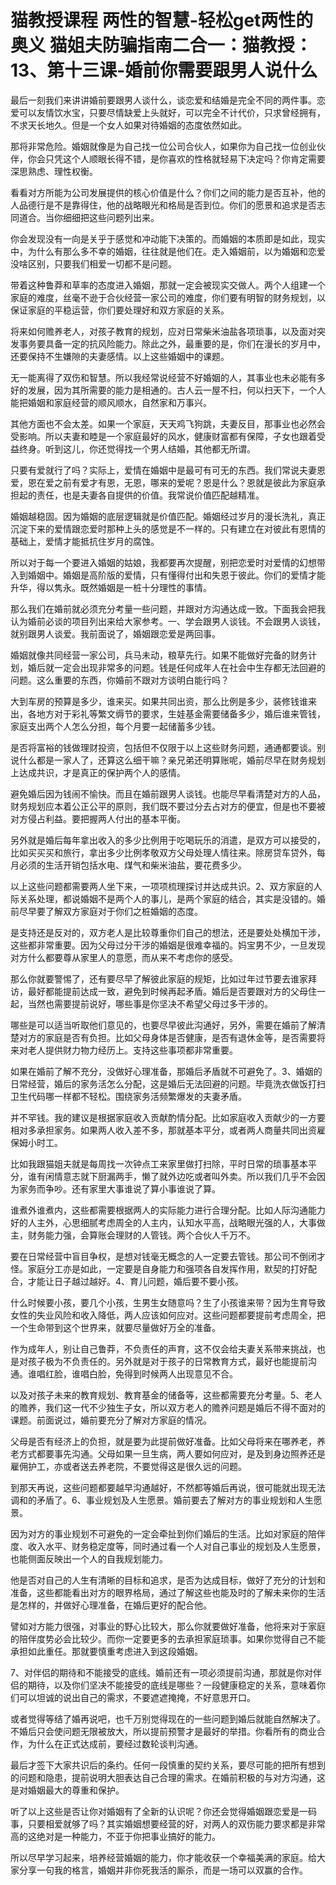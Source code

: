 # 猫教授课程 两性的智慧-轻松get两性的奥义 猫姐夫防骗指南二合一：猫教授：13、第十三课-婚前你需要跟男人说什么

最后一刻我们来讲讲婚前要跟男人谈什么，谈恋爱和结婚是完全不同的两件事。恋爱可以友情饮水宝，只要尽情缺爱上头就好，可以完全不计代价，只求曾经拥有，不求天长地久。但是一个女人如果对待婚姻的态度依然如此。

那将非常危险。婚姻就像是为自己找一位公司合伙人，如果你为自己找一位创业伙伴，你会只凭这个人顺眼长得不错，是你喜欢的性格就轻易下决定吗？你肯定需要深思熟虑、理性权衡。

看看对方所能为公司发展提供的核心价值是什么？你们之间的能力是否互补，他的人品德行是不是靠得住，他的战略眼光和格局是否到位。你们的愿景和追求是否志同道合。当你细细把这些问题列出来。

你会发现没有一向是关乎于感觉和冲动能下决策的。而婚姻的本质即是如此，现实中，为什么有那么多不幸的婚姻，往往就是他们在。走入婚姻前，以为婚姻和恋爱没啥区别，只要我们相爱一切都不是问题。

带着这种鲁莽和草率的态度进入婚姻，那就一定会被现实交做人。两个人组建一个家庭的难度，丝毫不逊于合伙经营一家公司的难度，你们要有明智的财务规划，以保证家庭的平稳运营，你们要处理好和双方家庭的关系。

将来如何赡养老人，对孩子教育的规划，应对日常柴米油盐各项琐事，以及面对突发事务要具备一定的抗风险能力。除此之外，最重要的是，你们在漫长的岁月中，还要保持不生嫌隙的夫妻感情。以上这些婚姻中的课题。

无一能离得了双伤和智慧。所以我经常说经营不好婚姻的人，其事业也未必能有多好的发展，因为其所需要的能力是相通的。古人云一屋不扫，何以扫天下，一个人能把婚姻和家庭经营的顺风顺水，自然家和万事兴。

其他方面也不会太差。如果一个家庭，天天鸡飞狗跳，夫妻反目，那事业也必然会受影响。所以夫妻和睦是一个家庭最好的风水，健康财富都有保障，子女也跟着受益终身。听到这儿，你还觉得找一个男人结婚，其他都无所谓。

只要有爱就行了吗？实际上，爱情在婚姻中是最可有可无的东西。我们常说夫妻恩爱，恩在爱之前有爱才有恩，无恩，哪来的爱呢？恩是什么？恩就是彼此为家庭承担起的责任，也是夫妻各自提供的价值。我常说价值匹配越精准。

婚姻越稳固。因为婚姻的底层逻辑就是价值匹配。婚姻经过岁月的漫长洗礼，真正沉淀下来的爱情跟恋爱时那种上头的感觉是不一样的。只有建立在对彼此有恩情的基础上，爱情才能抵抗住岁月的腐蚀。

所以对于每一个要进入婚姻的姑娘，我都要再次提醒，别把恋爱时对爱情的幻想带入到婚姻中。婚姻是高阶版的爱情，只有懂得付出和失恩于彼此。你们的爱情才能升华，得以隽永。既然婚姻是一桩十分理性的事情。

那么我们在婚前就必须充分考量一些问题，并跟对方沟通达成一致。下面我会把我认为婚前必谈的项目列出来给大家参考。一、学会跟男人谈钱。不会跟男人谈钱，就别跟男人谈爱。我前面说了，婚姻跟恋爱是两回事。

婚姻就像共同经营一家公司，兵马未动，粮草先行。如果不能做好完备的财务计划，婚后就一定会出现非常多的问题。钱是任何成年人在社会中生存都无法回避的问题。这么重要的东西，你婚前不跟对方谈明白能行吗？

大到车房的预算是多少，谁来买。如果共同出资，那么比例是多少，装修钱谁来出，各地方对于彩礼等繁文缛节的要求，生娃基金需要储备多少，婚后谁来管钱，家庭支出两个人怎么分担，每个月要一起储蓄多少钱。

是否将富裕的钱做理财投资，包括但不仅限于以上这些财务问题，通通都要谈。别说什么都是一家人了，还算这么细干嘛？亲兄弟还明算账呢，婚前尽早在财务规划上达成共识，才是真正的保护两个人的感情。

避免婚后因为钱闹不愉快。而且在婚前跟男人谈钱。也能尽早看清楚对方的人品，财务规划应本着公正公平的原则，我们既不要过分去占对方的便宜，但是也不要被对方侵占利益。要把握两人付出的基本平衡。

另外就是婚后每年拿出收入的多少比例用于吃喝玩乐的消遣，是双方可以接受的，比如买买买和旅行，拿出多少比例孝敬双方父母处理人情往来。除房贷车贷外，每月必须的生活开销包括水电、煤气和柴米油盐，要花费多少。

以上这些问题都需要两人坐下来，一项项梳理探讨并达成共识。2、双方家庭的人际关系处理，都说婚姻不是两个人的事儿，是两个家庭的结合，其实是没错的。婚前尽早要了解双方家庭对于你们之桩婚姻的态度。

是支持还是反对的，双方老人是比较尊重你们自己的想法，还是要处处横加干涉，这些都非常重要。因为父母过分干涉的婚姻是很难幸福的。妈宝男不少，一旦发现对方什么都要尊从家里人的意愿，而从来不考虑你的感受。

那么你就要警惕了，还有要尽早了解彼此家庭的规矩，比如过年过节要去谁家拜访，最好都能提前达成一致，避免到时候再起矛盾。婚后是否要跟对方的父母住一起，当然也需要提前说好，哪些事是你坚决不希望父母过多干涉的。

哪些是可以适当听取他们意见的，也要尽早彼此沟通好，另外，需要在婚前了解清楚对方的家庭是否有负担。比如父母身体是否健康，是否有退休金等，是否需要将来对老人提供财力物力经历上。支持这些事项都非常重要。

如果在婚前了解不充分，没做好心理准备，那婚后矛盾就不可避免了。3、婚姻的日常经营，婚后的家务活怎么分配，这是婚后无法回避的问题。毕竟洗衣做饭打扫卫生代码哪一样都不轻松。围绕家务活频繁爆发的夫妻矛盾。

并不罕钱。我的建议是根据家庭收入贡献酌情分配。比如家庭收入贡献少的一方要相对多承担家务。如果两人收入差不多，那就基本平分，或者两人商量共同出资雇保姆小时工。

比如我跟猫姐夫就是每周找一次钟点工来家里做打扫除，平时日常的琐事基本平分，谁有闲情意志就下厨漏两手，懒了就外边吃或者叫外卖。所以我们几乎不会因为家务而争吵。还有家里大事谁说了算小事谁说了算。

谁煮外谁煮内，这些都需要根据两人的实际能力进行合理分配。比如人际沟通能力好的人主外，心思细腻考虑周全的人主内，认知水平高，战略眼光强的人，大事做主，财务能力强，会算账会理财的人管钱。两个合伙人千万不。

要在日常经营中盲目争权，是想对钱毫无概念的人一定要去管钱。那公司不倒闭才怪。家庭分工亦是如此，一定要是自身能力和强项各自发挥作用，默契的打好配合，才能让日子越过越好。4、育儿问题，婚后要不要小孩。

什么时候要小孩，要几个小孩，生男生女随意吗？生了小孩谁来带？因为生育导致女性的失业风险和收入降低，两人应该如何应对。这些问题都要提前考虑周全，把一个生命带到这个世界来，就要尽量做好万全的准备。

作为成年人，别让自己鲁莽，不负责任的声育，这不仅会给夫妻关系带来挑战，也是对孩子极为不负责任的。另外就是对于孩子的日常教育方式，最好也能提前沟通。谁唱红脸，谁唱白脸，免得到时候两人出现意见不合。

以及对孩子未来的教育规划、教育基金的储备等，这些都需要充分考量。5、老人的赡养，我们这一代不少独生子女，所以双方老人的赡养问题是婚后不得不面对的课题。前面说过，婚前要充分了解对方家庭的情况。

父母是否有经济上的负担，就是要为此提前做好准备。比如父母将来在哪养老，养老方式都要事先沟通。父母如果一旦生病，两人要如何应对，是及到身边照养还是雇佣护工，亦或者送去养老院，不要觉得这是很久远的问题。

到那天再说，这些问题都要越早沟通越好，不然都等婚后再说，很可能就出现无法调和的矛盾了。6、事业规划及人生愿景。婚前要去了解对方的事业规划和人生愿景。

因为对方的事业规划不可避免的一定会牵扯到你们婚后的生活。比如对家庭的陪伴度、收入水平、财务稳定度等，同时通过看一个人对自己事业的规划及人生愿景，也能侧面反映出一个人的自我规划能力。

他是否对自己的人生有清晰的目标和追求，是否为达成目标，做好了充分的计划和准备，这些都能看出对方的眼界格局，通过了解这些也能及时的了解未来你的生活是怎样的，并做好心理准备，在婚后更好的配合他。

譬如对方能力很强，对事业的野心比较大，那么你就要做好准备，他将来对于家庭的陪伴度势必会比较少。而你一定要更多的去承担家庭琐事。如果你觉得自己不能承担如此重任。那就要慎重考虑进入到这段婚姻。

7、对伴侣的期待和不能接受的底线。婚前还有一项必须提前沟通，那就是你对伴侣的期待，以及你们坚决不能接受的底线是哪些？一段健康稳定的关系，意味着你们可以坦诚的说出自己的需求，不要遮遮掩掩，不好意思开口。

或者觉得等结了婚再说吧，也千万别觉得现在的一些问题到婚后就能自然解决了。不婚后只会使问题无限被放大，所以提前预警才是最好的举措。你看所有的商业合作，为什么在正式达成前，要经过数轮谈判沟通。

最后才签下大家共识后的条约。任何一段慎重的契约关系，要尽可能的把所有想到的问题和隐患，提前说明大胆表达自己合理的需求。在婚前积极的与对方沟通，这是对婚姻最大的尊重和保护。

听了以上这些是否让你对婚姻有了全新的认识呢？你还会觉得婚姻跟恋爱是一码事，只要相爱就够了吗？其实婚姻想要经营的好，对两人的双伤能力要求都是非常高的这绝对是一种能力，不亚于你把事业搞好的能力。

所以尽早学习起来，培养经营婚姻的能力，你才能收获一个幸福美满的家庭。给大家分享一句我的格言，婚姻并非你死我活的厮杀，而是一场可以双赢的合作。

